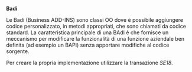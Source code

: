 **Badi**    

Le Badi (Business ADD-INS) sono classi OO dove è possibile aggiungere codice personalizzato, in metodi appropriati, 
che sono chiamati da codice standard. La caratteristica principale di una BAdI è che fornisce un meccanismo per modificare 
la funzionalità di una funzione aziendale ben definita (ad esempio un BAPI) senza apportare modifiche al codice sorgente.

Per creare la propria implementazione utilizzare la transazione *SE18*.

